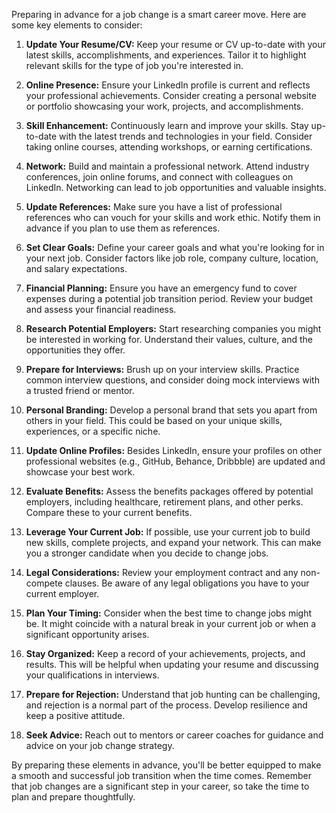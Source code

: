 Preparing in advance for a job change is a smart career move. Here are some key elements to consider:

1. **Update Your Resume/CV:** Keep your resume or CV up-to-date with your latest skills, accomplishments, and experiences. Tailor it to highlight relevant skills for the type of job you're interested in.

2. **Online Presence:** Ensure your LinkedIn profile is current and reflects your professional achievements. Consider creating a personal website or portfolio showcasing your work, projects, and accomplishments.

3. **Skill Enhancement:** Continuously learn and improve your skills. Stay up-to-date with the latest trends and technologies in your field. Consider taking online courses, attending workshops, or earning certifications.

4. **Network:** Build and maintain a professional network. Attend industry conferences, join online forums, and connect with colleagues on LinkedIn. Networking can lead to job opportunities and valuable insights.

5. **Update References:** Make sure you have a list of professional references who can vouch for your skills and work ethic. Notify them in advance if you plan to use them as references.

6. **Set Clear Goals:** Define your career goals and what you're looking for in your next job. Consider factors like job role, company culture, location, and salary expectations.

7. **Financial Planning:** Ensure you have an emergency fund to cover expenses during a potential job transition period. Review your budget and assess your financial readiness.

8. **Research Potential Employers:** Start researching companies you might be interested in working for. Understand their values, culture, and the opportunities they offer.

9. **Prepare for Interviews:** Brush up on your interview skills. Practice common interview questions, and consider doing mock interviews with a trusted friend or mentor.

10. **Personal Branding:** Develop a personal brand that sets you apart from others in your field. This could be based on your unique skills, experiences, or a specific niche.

11. **Update Online Profiles:** Besides LinkedIn, ensure your profiles on other professional websites (e.g., GitHub, Behance, Dribbble) are updated and showcase your best work.

12. **Evaluate Benefits:** Assess the benefits packages offered by potential employers, including healthcare, retirement plans, and other perks. Compare these to your current benefits.

13. **Leverage Your Current Job:** If possible, use your current job to build new skills, complete projects, and expand your network. This can make you a stronger candidate when you decide to change jobs.

14. **Legal Considerations:** Review your employment contract and any non-compete clauses. Be aware of any legal obligations you have to your current employer.

15. **Plan Your Timing:** Consider when the best time to change jobs might be. It might coincide with a natural break in your current job or when a significant opportunity arises.

16. **Stay Organized:** Keep a record of your achievements, projects, and results. This will be helpful when updating your resume and discussing your qualifications in interviews.

17. **Prepare for Rejection:** Understand that job hunting can be challenging, and rejection is a normal part of the process. Develop resilience and keep a positive attitude.

18. **Seek Advice:** Reach out to mentors or career coaches for guidance and advice on your job change strategy.

By preparing these elements in advance, you'll be better equipped to make a smooth and successful job transition when the time comes. Remember that job changes are a significant step in your career, so take the time to plan and prepare thoughtfully.